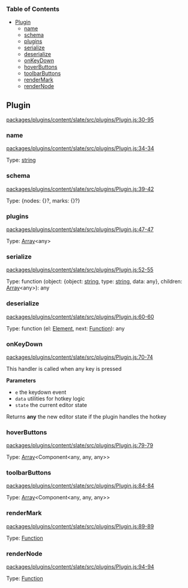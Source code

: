 <!-- Generated by documentation.js. Update this documentation by updating the source code. -->

### Table of Contents

-   [Plugin][1]
    -   [name][2]
    -   [schema][3]
    -   [plugins][4]
    -   [serialize][5]
    -   [deserialize][6]
    -   [onKeyDown][7]
    -   [hoverButtons][8]
    -   [toolbarButtons][9]
    -   [renderMark][10]
    -   [renderNode][11]

## Plugin

[packages/plugins/content/slate/src/plugins/Plugin.js:30-95][12]

### name

[packages/plugins/content/slate/src/plugins/Plugin.js:34-34][13]

Type: [string][14]

### schema

[packages/plugins/content/slate/src/plugins/Plugin.js:39-42][15]

Type: {nodes: {}?, marks: {}?}

### plugins

[packages/plugins/content/slate/src/plugins/Plugin.js:47-47][16]

Type: [Array][17]&lt;any>

### serialize

[packages/plugins/content/slate/src/plugins/Plugin.js:52-55][18]

Type: function (object: {object: [string][14], type: [string][14], data: any}, children: [Array][17]&lt;any>): any

### deserialize

[packages/plugins/content/slate/src/plugins/Plugin.js:60-60][19]

Type: function (el: [Element][20], next: [Function][21]): any

### onKeyDown

[packages/plugins/content/slate/src/plugins/Plugin.js:70-74][22]

This handler is called when any key is pressed

**Parameters**

-   `e`  the keydown event
-   `data`  utilities for hotkey logic
-   `state`  the current editor state

Returns **any** the new editor state if the plugin handles the hotkey

### hoverButtons

[packages/plugins/content/slate/src/plugins/Plugin.js:79-79][23]

Type: [Array][17]&lt;Component&lt;any, any, any>>

### toolbarButtons

[packages/plugins/content/slate/src/plugins/Plugin.js:84-84][24]

Type: [Array][17]&lt;Component&lt;any, any, any>>

### renderMark

[packages/plugins/content/slate/src/plugins/Plugin.js:89-89][25]

Type: [Function][21]

### renderNode

[packages/plugins/content/slate/src/plugins/Plugin.js:94-94][26]

Type: [Function][21]

[1]: #plugin

[2]: #name

[3]: #schema

[4]: #plugins

[5]: #serialize

[6]: #deserialize

[7]: #onkeydown

[8]: #hoverbuttons

[9]: #toolbarbuttons

[10]: #rendermark

[11]: #rendernode

[12]: https://github.com/nolandg/editor/blob/59ab20bb0f96e6055a090fc7f9e77a66c4d26886/packages/plugins/content/slate/src/plugins/Plugin.js#L30-L95 "Source code on GitHub"

[13]: https://github.com/nolandg/editor/blob/59ab20bb0f96e6055a090fc7f9e77a66c4d26886/packages/plugins/content/slate/src/plugins/Plugin.js#L34-L34 "Source code on GitHub"

[14]: https://developer.mozilla.org/docs/Web/JavaScript/Reference/Global_Objects/String

[15]: https://github.com/nolandg/editor/blob/59ab20bb0f96e6055a090fc7f9e77a66c4d26886/packages/plugins/content/slate/src/plugins/Plugin.js#L39-L42 "Source code on GitHub"

[16]: https://github.com/nolandg/editor/blob/59ab20bb0f96e6055a090fc7f9e77a66c4d26886/packages/plugins/content/slate/src/plugins/Plugin.js#L47-L47 "Source code on GitHub"

[17]: https://developer.mozilla.org/docs/Web/JavaScript/Reference/Global_Objects/Array

[18]: https://github.com/nolandg/editor/blob/59ab20bb0f96e6055a090fc7f9e77a66c4d26886/packages/plugins/content/slate/src/plugins/Plugin.js#L52-L55 "Source code on GitHub"

[19]: https://github.com/nolandg/editor/blob/59ab20bb0f96e6055a090fc7f9e77a66c4d26886/packages/plugins/content/slate/src/plugins/Plugin.js#L60-L60 "Source code on GitHub"

[20]: https://developer.mozilla.org/docs/Web/API/Element

[21]: https://developer.mozilla.org/docs/Web/JavaScript/Reference/Statements/function

[22]: https://github.com/nolandg/editor/blob/59ab20bb0f96e6055a090fc7f9e77a66c4d26886/packages/plugins/content/slate/src/plugins/Plugin.js#L70-L74 "Source code on GitHub"

[23]: https://github.com/nolandg/editor/blob/59ab20bb0f96e6055a090fc7f9e77a66c4d26886/packages/plugins/content/slate/src/plugins/Plugin.js#L79-L79 "Source code on GitHub"

[24]: https://github.com/nolandg/editor/blob/59ab20bb0f96e6055a090fc7f9e77a66c4d26886/packages/plugins/content/slate/src/plugins/Plugin.js#L84-L84 "Source code on GitHub"

[25]: https://github.com/nolandg/editor/blob/59ab20bb0f96e6055a090fc7f9e77a66c4d26886/packages/plugins/content/slate/src/plugins/Plugin.js#L89-L89 "Source code on GitHub"

[26]: https://github.com/nolandg/editor/blob/59ab20bb0f96e6055a090fc7f9e77a66c4d26886/packages/plugins/content/slate/src/plugins/Plugin.js#L94-L94 "Source code on GitHub"
